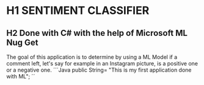 # H1 SENTIMENT CLASSIFIER

## H2 Done with C# with the help of Microsoft ML Nug Get

The goal of this application is to determine by using a ML Model if a comment left, let's say for example in an Instagram picture, is a positive one or a negative one.
´´´Java
public String= "This is my first application done with ML";
´´
